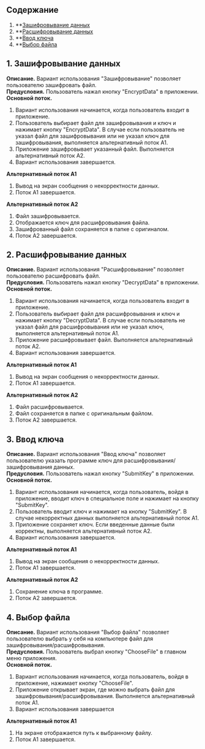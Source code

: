 
## Содержание
1. **[Зашифровывание данных](#EncryptData)
2. **[Расшифровывание данных](#DecryptData)
3. **[Ввод ключа](#SubmitKey)
4. **[Выбор файла](#ChooseFile)

<a name="EncryptData"/>

## 1. Зашифровывание данных  

**Описание.** Вариант использования "Зашифровывание" позволяет пользователю зашифровать файл.  
**Предусловия.** Пользователь нажал кнопку "EncryptData" в приложении.  
**Основной поток.**  
  1. Вариант использования начинается, когда пользователь входит в приложение.
  2. Пользователь выбирает файл для зашифровывания и ключ и нажимает кнопку "EncryptData". 
             В случае если пользователь не указал файл для зашифровывания или не указал ключ для зашифровывания, выполняется альтернативный поток А1.
  3. Приложение зашифровывает указанный файл.
	     Выполняется альтернативный
	     поток А2.
  4. Вариант использования завершается.
  
**Альтернативный поток А1**  

  1. Вывод на экран сообщения о некорректности данных. 
  2. Поток А1 завершается. 
 
**Альтернативный поток А2**  

  1. Файл зашифровывается. 
  2. Отображается ключ для расшифровывания файла.
  3. Зашифрованный файл сохраняется в папке с оригиналом.
  4. Поток А2 завершается.

<a name="DecryptData"/>

## 2. Расшифровывание данных
**Описание.** Вариант использования "Расшифровывание" позволяет пользователю расшифровать файл.  
**Предусловия.** Пользователь нажал кнопку "DecryptData" в приложении.  
**Основной поток.**  
  1. Вариант использования начинается, когда пользователь входит в приложение.
  2. Пользователь выбирает файл для расшифровывания и ключ и нажимает кнопку "DecryptData". 
             В случае если пользователь не указал файл для расшифровывания или не указал ключ, выполняется альтернативный поток А1.
  3. Приложение расшифровывает файл. Выполняется альтернативный
	     поток А2.
  4. Вариант использования завершается.
  
**Альтернативный поток А1**    

  1. Вывод на экран сообщения о некорректности данных. 
  2. Поток А1 завершается. 
 
**Альтернативный поток А2**  

 1. Файл расшифровывается. 
 2. Файл сохраняется в папке с оригинальным файлом.
 3. Поток А2 завершается.

<a name="SubmitKey"/>

## 3. Ввод ключа
**Описание.** Вариант использования "Ввод ключа" позволяет пользователю указать программе ключ для расшифровывания/зашифровывания данных.  
**Предусловия.** Пользователь нажал кнопку "SubmitKey" в приложении.  
**Основной поток.**  
  1. Вариант использования начинается, когда пользователь, войдя в приложение, вводит ключ в специальное поле и
	     нажимает на кнопку "SubmitKey".
  2. Пользователь вводит ключ и нажимает на кнопку "SubmitKey". 
             В случае некорректных данных выполняется альтернативный поток А1.
  3. Приложение сохраняет ключ.
	     Если введенные данные были корректны, выполняется альтернативный
	     поток А2.
  4. Вариант использования завершается.
  
**Альтернативный поток А1**  
  
  1. Вывод на экран сообщения о некорректности данных. 
  2. Поток А1 завершается.

**Альтернативный поток А2**  

  1. Сохранение ключа в программе. 
  2. Поток А2 завершается.

<a name="ChooseFile"/> 

## 4. Выбор файла
**Описание.** Вариант использования "Выбор файла" позволяет пользователю выбрать у себя на компьютере файл для зашифровывания/расшифровывания.  
**Предусловия.** Пользователь выбрал кнопку "ChooseFile" в главном меню приложения.  
**Основной поток.**  
  1. Вариант использования начинается, когда пользователь, войдя в приложение,
	    нажимает кнопку "ChooseFile".
  2. Приложение открывает экран, где можно выбрать файл для зашифровывания/расшифровывания.
  	      Выполняется альтернативный поток А1.
  3. Вариант использования завершается
  
**Альтернативный поток А1**  

  1. На экране отображается путь к выбранному файлу.
  2. Поток А1 завершается.
 
